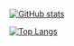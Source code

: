 [![GitHub stats](https://github-readme-stats.vercel.app/api?username=Ala-Na&hide=stars&count_private=true&show_icons=true&theme=rose_pine)](https://github.com/anuraghazra/github-readme-stats)

[![Top Langs](https://github-readme-stats.vercel.app/api/top-langs/?username=Ala-Na&theme=rose_pine)](https://github.com/anuraghazra/github-readme-stats)
